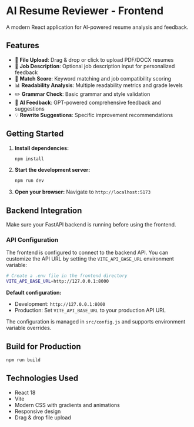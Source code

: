 # AI Resume Reviewer - Frontend

A modern React application for AI-powered resume analysis and feedback.

## Features

- 📄 **File Upload**: Drag & drop or click to upload PDF/DOCX resumes
- 💼 **Job Description**: Optional job description input for personalized feedback
- 🎯 **Match Score**: Keyword matching and job compatibility scoring
- 📊 **Readability Analysis**: Multiple readability metrics and grade levels
- ✏️ **Grammar Check**: Basic grammar and style validation
- 🤖 **AI Feedback**: GPT-powered comprehensive feedback and suggestions
- 💡 **Rewrite Suggestions**: Specific improvement recommendations

## Getting Started

1. **Install dependencies:**
   ```bash
   npm install
   ```

2. **Start the development server:**
   ```bash
   npm run dev
   ```

3. **Open your browser:**
   Navigate to `http://localhost:5173`

## Backend Integration

Make sure your FastAPI backend is running before using the frontend.

### API Configuration

The frontend is configured to connect to the backend API. You can customize the API URL by setting the `VITE_API_BASE_URL` environment variable:

```bash
# Create a .env file in the frontend directory
VITE_API_BASE_URL=http://127.0.0.1:8000
```

**Default configuration:**
- Development: `http://127.0.0.1:8000`
- Production: Set `VITE_API_BASE_URL` to your production API URL

The configuration is managed in `src/config.js` and supports environment variable overrides.

## Build for Production

```bash
npm run build
```

## Technologies Used

- React 18
- Vite
- Modern CSS with gradients and animations
- Responsive design
- Drag & drop file upload
